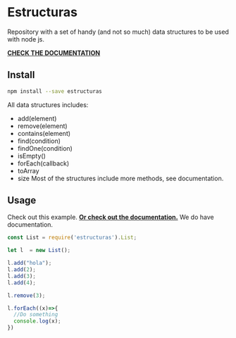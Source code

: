 # Estructuras

Repository with a set of handy (and not so much) data structures to be used with
node js.

**[CHECK THE DOCUMENTATION][1]**


## Install
```bash
npm install --save estructuras
```

All data structures includes:
* add(element)
* remove(element)
* contains(element)
* find(condition)
* findOne(condition)
* isEmpty()
* forEach(callback)
* toArray
* size
Most of the structures include more methods, see documentation.

## Usage
Check out this example.
**[Or check out the documentation.][1]** We do have documentation.
```javascript
const List = require('estructuras').List;

let l  = new List();

l.add("hola");
l.add(2);
l.add(3);
l.add(4);

l.remove(3);

l.forEach((x)=>{
  //Do something
  console.log(x);
})
```

[1]: https://davidalencia.github.io/estructuras/
